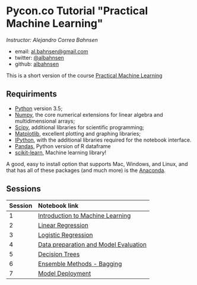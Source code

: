 # Pycon.co Tutorial "Practical Machine Learning"

*Instructor: Alejandro Correa Bahnsen*

- email: <al.bahnsen@gmail.com>
- twitter: [@albahnsen](https://twitter.com/albahnsen)
- github: [albahnsen](http://github.com/albahnsen)

This is a short version of the course
[Practical Machine Learning](https://github.com/albahnsen/PracticalMachineLearningClass)

## Requiriments 
* [Python](http://www.python.org) version 3.5;
* [Numpy](http://www.numpy.org), the core numerical extensions for linear algebra and multidimensional arrays;
* [Scipy](http://www.scipy.org), additional libraries for scientific programming;
* [Matplotlib](http://matplotlib.sf.net), excellent plotting and graphing libraries;
* [IPython](http://ipython.org), with the additional libraries required for the notebook interface.
* [Pandas](http://pandas.pydata.org/), Python version of R dataframe
* [scikit-learn](http://scikit-learn.org), Machine learning library!

A good, easy to install option that supports Mac, Windows, and Linux, and that has all of these packages (and much more) is the [Anaconda](https://www.continuum.io/).


## Sessions

| Session         | Notebook link         | 
| :------------- | :------------- |
| 1 | [Introduction to Machine Learning](http://nbviewer.jupyter.org/github/albahnsen/Tutorial_PracticalMachineLearning_Pycon/blob/master/01-IntroMachineLearning.ipynb) |
| 2 | [Linear Regression](http://nbviewer.jupyter.org/github/albahnsen/Tutorial_PracticalMachineLearning_Pycon/blob/master/02-Linear_regression.ipynb) |
| 3 | [Logistic Regression](http://nbviewer.jupyter.org/github/albahnsen/Tutorial_PracticalMachineLearning_Pycon/blob/master/03-logistic_regression.ipynb) | 
| 4 | [Data preparation and Model Evaluation](http://nbviewer.jupyter.org/github/albahnsen/Tutorial_PracticalMachineLearning_Pycon/blob/master/04-data_preparation_evaluation.ipynb) | 
| 5 | [Decision Trees](http://nbviewer.jupyter.org/github/albahnsen/Tutorial_PracticalMachineLearning_Pycon/blob/master/05-decision_trees.ipynb) | 
| 6 | [Ensemble Methods - Bagging](http://nbviewer.jupyter.org/github/albahnsen/Tutorial_PracticalMachineLearning_Pycon/blob/master/06-EnsembleMethods_Bagging.ipynb) | 
| 7 | [Model Deployment](http://nbviewer.jupyter.org/github/albahnsen/Tutorial_PracticalMachineLearning_Pycon/blob/master/07-Model_Deployment.ipynb) |  
